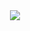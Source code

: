 <div align='center'>
  <img src='https://github.com/user-attachments/assets/3a2f7d68-bb7c-4a80-b529-a0cb2aa5125b'/>
</div>
